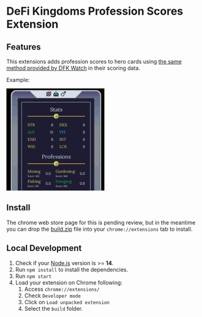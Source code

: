 # DeFi Kingdoms Profession Scores Extension

## Features

This extensions adds profession scores to hero cards using [the same method provided by DFK Watch](https://dfkwatch.web.app/about/heroranking) in their scoring data.

Example:

<img src="src/assets/img/example.png" width="256"/>

## Install

The chrome web store page for this is pending review, but in the meantime you can drop the [build.zip](https://github.com/DukeOfDolma/dfk-profession-scores/raw/main/build.zip) file into your `chrome://extensions` tab to install.

## Local Development

1. Check if your [Node.js](https://nodejs.org/) version is >= **14**.
5. Run `npm install` to install the dependencies.
6. Run `npm start`
7. Load your extension on Chrome following:
   1. Access `chrome://extensions/`
   2. Check `Developer mode`
   3. Click on `Load unpacked extension`
   4. Select the `build` folder.
